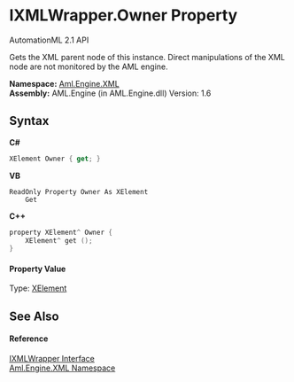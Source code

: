 # IXMLWrapper.Owner Property 
AutomationML 2.1 API 

Gets the XML parent node of this instance. Direct manipulations of the XML node are not monitored by the AML engine.

**Namespace:**&nbsp;<a href="N_Aml_Engine_XML">Aml.Engine.XML</a><br />**Assembly:**&nbsp;AML.Engine (in AML.Engine.dll) Version: 1.6

## Syntax

**C#**<br />
``` C#
XElement Owner { get; }
```

**VB**<br />
``` VB
ReadOnly Property Owner As XElement
	Get
```

**C++**<br />
``` C++
property XElement^ Owner {
	XElement^ get ();
}
```


#### Property Value
Type: <a href="https://docs.microsoft.com/dotnet/api/system.xml.linq.xelement" target="_parent" rel="noopener noreferrer">XElement</a>

## See Also


#### Reference
<a href="T_Aml_Engine_XML_IXMLWrapper">IXMLWrapper Interface</a><br /><a href="N_Aml_Engine_XML">Aml.Engine.XML Namespace</a><br />